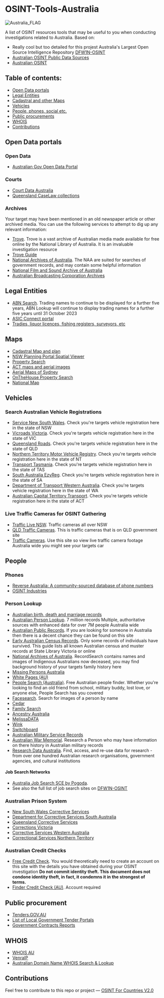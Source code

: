 # OSINT-Tools-Australia
<img src="https://upload.wikimedia.org/wikipedia/commons/thumb/8/88/Flag_of_Australia_%28converted%29.svg/800px-Flag_of_Australia_%28converted%29.svg.png" alt="Australia_FLAG"/>

A list of OSINT resources tools that may be useful to you when conducting investigations related to Australia. Based on:
- Really cool but too detailed for this projest Australia's Largest Open Source Intelligence Repository [DFW1N-OSINT](https://github.com/DFW1N/DFW1N-OSINT)
- [Australian OSINT Public Data Sources](https://osint.fans/australia-osint-data-sources)
- [Australian OSINT](https://start.me/p/L10kJ6/australian-osint)

## Table of contents:
 - [Open Data portals](#open-data-portals)
 - [Legal Entities](#legal-entities)
 - [Cadastral and other Maps](#maps)
 - [Vehicles](#vehicles)
 - [People, phones, social etc.](#people)
 - [Public procurements](#public-procurement)
 - [WHOIS](#whois)
- [Contributions](#contributions)

## Open Data portals

### Open Data
- [Australian Gov Open Data Portal](https://data.gov.au/home)

### Courts
- [Court Data Australia](https://www.courtdata.com.au)
- [Queensland CaseLaw collections](https://www.sclqld.org.au/collections/caselaw)

### Archives

Your target may have been mentioned in an old newspaper article or other archived media. You can use the following services to attempt to dig up any relevant information:

- [Trove](https://trove.nla.gov.au/). Trove is a vast archive of Australian media made available for free online by the National Library of Australia. It is an invaluable investigation resource
- [Trove Guide](https://tdg.glam-workbench.net/who-and-how.html)
- [National Archives of Australia](https://www.naa.gov.au/). The NAA are suited for searches of government records, and may contain some helpful information
- [National Film and Sound Archive of Australia](https://www.nfsa.gov.au/)
- [Australian Broadcasting Corporation Archives](https://www.abc.net.au/archives/contact.htm)

## Legal Entities
- [ABN Search](https://abr.business.gov.au/). Trading names to continue to be displayed for a further five years, ABN Lookup will continue to display trading names for a further five years until 31 October 2023
- [ASIC Connect portal](https://connectonline.asic.gov.au/RegistrySearch/)
- [Tradies, liquor licences, fishing registers, surveyors, etc](https://verify.licence.nsw.gov.au/home/)

## Maps
- [Cadastral Map and plan](https://www.icsm.gov.au/education/fundamentals-mapping/types-maps/cadastral-maps-and-plans)
- [NSW Planning Portal Spatial Viewer](https://www.planningportal.nsw.gov.au/spatialviewer/#/find-a-property/address)
- [Property Search](https://www.infotrack.com.au/solutions/searches-certificates/)
- [ACT maps and aerial images](https://www.actmapi.act.gov.au)
- [Aerial Maps of Sydney](https://maps.six.nsw.gov.au)
- [OnTheHouse Property Search](https://www.onthehouse.com.au)
- [National Map](https://nationalmap.gov.au)
## Vehicles
### Search Australian Vehicle Registrations

- [Service New South Wales](https://www.service.nsw.gov.au/transaction/check-vehicle-registration). Check you're targets vehicle registration here in the state of NSW
- [Vicroads Victoria](https://www.vicroads.vic.gov.au/registration/buy-sell-or-transfer-a-vehicle/check-vehicle-registration/vehicle-registration-enquiry). Check you're targets vehicle registration here in the state of VIC
- [Queensland Roads](https://www.service.transport.qld.gov.au/checkrego/application/VehicleSearch.xhtml?dswid=5326). Check you're targets vehicle registration here in the state of QLD
- [Northern Territory Motor Vehicle Registry](https://nt.gov.au/driving/rego/check,-renew-or-transfer-your-registration/rego-check). Check you're targets veihcle registration here in the state of NT
- [Transport Tasmania](https://www.transport.tas.gov.au/MRSWebInterface/public/regoLookup/registrationLookup.jsf). Check you're targets vehicle registration here in the state of TAS
- [South Australia EzyReg](https://www.ecom.transport.sa.gov.au/et/checkRegistrationExpiryDate.do). Check you're targets vehicle registration here in the state of SA
- [Department of Transport Western Australia](https://online.transport.wa.gov.au/webExternal/registration/?0). Check you're targets vehicle registration here in the state of WA
- [Australian Capital Territory Transport](https://rego.act.gov.au/regosoawicket/public/reg/FindRegistrationPage). Check you're targets vehicle registration here in the state of ACT

### Live Traffic Cameras for OSINT Gathering

- [Traffic Live NSW](http://m.livetraffic.rta.nsw.gov.au/CameraList.aspx?r=ALL). Traffic cameras all over NSW
- [QLD Traffic Cameras](https://qldtraffic.qld.gov.au/cameras.html). This is traffic cameras that is on QLD government site
- [Traffic Cameras](https://straya.io/traffic-cameras/). Use this site so view live traffic camera footage Australia wide you might see your targets car

## People 

### Phones
- [Reverse Australia: A community-sourced database of phone numbers](https://www.reverseaustralia.com)
- [OSINT Industries](https://app.osint.industries)

### Person Lookup
- [Australian birth, death and marriage records](https://www.nla.gov.au/research-guides/australian-birth-death-and-marriage-records)
- [Australian Person Lookup](https://personlookup.com.au/). 7 million records Multiple, authoritative sources with enhanced data for over 7M people Australia wide
- [Australian Public Records](https://australiapublicrecord.com/people-finder/). If you are looking for someone in Australia then there is a decent chance they can be found on this site
- [Early Australian Census Records](https://guides.slv.vic.gov.au/earlycensus/findpeople). Only some records of individuals have survived. This guide lists all known Australian census and muster records at State Library Victoria or online
- [National Archives of Australia](https://recordsearch.naa.gov.au/SearchNRetrieve/Interface/SearchScreens/BasicSearch.aspx). RecordSearch contains names and images of Indigenous Australians now deceased, you may find background history of your targets family history here
- [Missing Persons Australia](https://missingpersons.gov.au/view-all-profiles)
- [White Pages (AU)](https://www.whitepages.com.au/residential)
- [People Search (Australia)](http://www.peoplesearch.com.au). Free Australian people finder. Whether you're looking to find an old friend from school, military buddy, lost love, or anyone else, People Search has you covered
- [Facesearch](http://facesaerch.com). Search for images of a person by name
- [Cedar](http://www.cedar.buffalo.edu/AdServ/person-search.html)
- [Family Search](https://familysearch.org)
- [Ancestry Australia](https://www.ancestry.com.au/)
- [MelissaDATA](http://www.melissadata.com/lookups/peoplefinder.asp)
- [Wink](http://itools.com/tool/wink-people-search)
- [Switchboard](http://www.switchboard.com)
- [Australian Military Service Records](http://www.naa.gov.au/collection/explore/defence/service-records/)
- [Australian War Memorial](https://www.awm.gov.au/collection/understanding-the-memorials-collection/researching-a-person). Research a Person who may have information on there history in Australian military records
- [Research Data Australia](https://researchdata.ands.org.au/search/#!/q=/class=collection/). Find, access, and re-use data for research - from over one hundred Australian research organisations, government agencies, and cultural institutions

#### Job Search Networks
- [Australia Job Search SCE by Pogoda](https://cse.google.com/cse?cx=b176f3be81f18412b). 
- See also the full list of job search sites on [DFW1N-OSINT](https://github.com/DFW1N/DFW1N-OSINT)

### Australian Prison System

- [New South Wales Corrective Services](https://www.correctiveservices.justice.nsw.gov.au/)
- [Department for Corrective Services South Australia](https://www.corrections.sa.gov.au/)
- [Queensland Corrective Services](https://corrections.qld.gov.au/)
- [Corrections Victoria](https://www.corrections.vic.gov.au/)
- [Corrective Services Western Australia](https://www.correctiveservices.wa.gov.au/)
- [Correctional Services Northern Territory](https://justice.nt.gov.au/correctional-services)

### Australian Credit Checks

- [Free Credit Check](https://www.getcreditscore.com.au/). You would theoretically need to create an account on this site with the details you have obtained during your OSINT investigation **Do not commit identity theft. This document does not condone identity theft, in fact, it condemns it in the strongest of terms.**
- [Finder Credit Check (AU)](https://www.finder.com.au/credit-score/login). Account required

## Public procurement
- [Tenders.GOV.AU](https://www.tenders.gov.au/)
- [List of Local Government Tender Portals](https://tenders.net/localgov)
- [Government Contracts Reports](https://www.oaic.gov.au/about-the-OAIC/our-corporate-information/accountability/government-contracts)

## WHOIS
- [WHOIS AU](https://whois.auda.org.au)
- [VenraIP](https://ventraip.com.au/whois/?srsltid=AfmBOoqn7aKfsy0rIqAGvB8k8C1mf99UzdQ6sNYfNTAazUe6UdzikBNY)
- [Australian Domain Name WHOIS Search & Lookup](https://www.domainregistration.com.au/domains/whois/)

## Contributions
Feel free to contribute to this repo or project — [OSINT For Countries V2.0](https://github.com/paulpogoda/OSINT-for-countries-V2.0)
